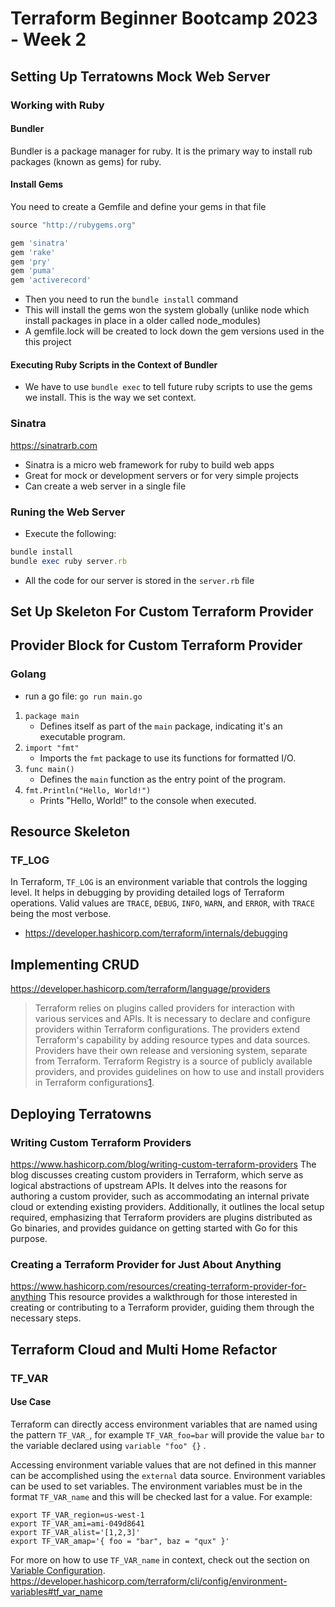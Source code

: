 # Terraform Beginner Bootcamp 2023 - Week 2

## Setting Up Terratowns Mock Web Server

### Working with Ruby
#### Bundler
Bundler is a package manager for ruby. It is the primary way to install rub packages (known as gems) for ruby.
#### Install Gems
You need to create a Gemfile and define your gems in that file
```ruby
source "http://rubygems.org"

gem 'sinatra'
gem 'rake'
gem 'pry'
gem 'puma'
gem 'activerecord'
```
- Then you need to run the `bundle install` command
- This will install the gems won the system globally (unlike node which install packages in place in a older called node_modules)
- A gemfile.lock will be created to lock down the gem versions used in the this project
#### Executing Ruby Scripts in the Context of Bundler
- We have to use `bundle exec` to tell future ruby scripts to use the gems we install. This is the way we set context.
### Sinatra
https://sinatrarb.com
- Sinatra is a micro web framework for ruby to build web apps
- Great for mock or development servers or for very simple projects
- Can create a web server in a single file

### Runing the Web Server
- Execute the following:
```ruby
bundle install
bundle exec ruby server.rb
```
- All the code for our server is stored in the `server.rb` file

## Set Up Skeleton For Custom Terraform Provider



## Provider Block for Custom Terraform Provider
### Golang
- run a go file: `go run main.go`

1. `package main`
	- Defines itself as part of the `main` package, indicating it's an executable program.
2. `import "fmt"`
	- Imports the `fmt` package to use its functions for formatted I/O.
3. `func main()` 
	 - Defines the `main` function as the entry point of the program.
4. `fmt.Println("Hello, World!")`
	- Prints "Hello, World!" to the console when executed.


## Resource Skeleton

### TF_LOG
In Terraform, `TF_LOG` is an environment variable that controls the logging level. It helps in debugging by providing detailed logs of Terraform operations. Valid values are `TRACE`, `DEBUG`, `INFO`, `WARN`, and `ERROR`, with `TRACE` being the most verbose.
- https://developer.hashicorp.com/terraform/internals/debugging


## Implementing CRUD
https://developer.hashicorp.com/terraform/language/providers
> Terraform relies on plugins called providers for interaction with various services and APIs. It is necessary to declare and configure providers within Terraform configurations. The providers extend Terraform's capability by adding resource types and data sources. Providers have their own release and versioning system, separate from Terraform. Terraform Registry is a source of publicly available providers, and provides guidelines on how to use and install providers in Terraform configurations​[1](https://developer.hashicorp.com/terraform/language/providers)​.

## Deploying Terratowns

### Writing Custom Terraform Providers
https://www.hashicorp.com/blog/writing-custom-terraform-providers
The blog discusses creating custom providers in Terraform, which serve as logical abstractions of upstream APIs. It delves into the reasons for authoring a custom provider, such as accommodating an internal private cloud or extending existing providers. Additionally, it outlines the local setup required, emphasizing that Terraform providers are plugins distributed as Go binaries, and provides guidance on getting started with Go for this purpose​.

### Creating a Terraform Provider for Just About Anything
https://www.hashicorp.com/resources/creating-terraform-provider-for-anything
This resource provides a walkthrough for those interested in creating or contributing to a Terraform provider, guiding them through the necessary steps.
## Terraform Cloud and Multi Home Refactor

### TF_VAR
#### Use Case
Terraform can directly access environment variables that are named using the pattern `TF_VAR_`, for example `TF_VAR_foo=bar` will provide the value `bar` to the variable declared using `variable "foo" {}` .

Accessing environment variable values that are not defined in this manner can be accomplished using the `external` data source.
Environment variables can be used to set variables. The environment variables must be in the format `TF_VAR_name` and this will be checked last for a value. For example:

```shell
export TF_VAR_region=us-west-1
export TF_VAR_ami=ami-049d8641
export TF_VAR_alist='[1,2,3]'
export TF_VAR_amap='{ foo = "bar", baz = "qux" }'
```

For more on how to use `TF_VAR_name` in context, check out the section on [Variable Configuration](https://developer.hashicorp.com/terraform/language/values/variables).
https://developer.hashicorp.com/terraform/cli/config/environment-variables#tf_var_name